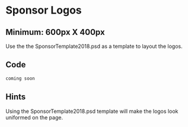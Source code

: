# Sponsor Logos

## Minimum: 600px X 400px
Use the the SponsorTemplate2018.psd as a template to layout the logos. 

## Code
```html
coming soon
```

## Hints
Using the SponsorTemplate2018.psd template will make the logos look uniformed on the page.
